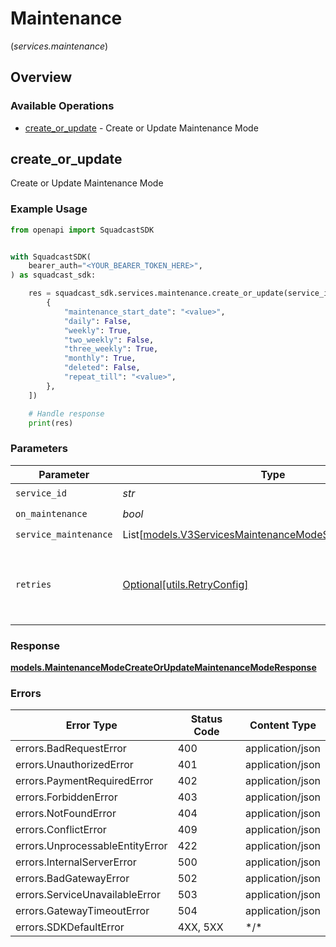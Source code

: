 # Maintenance
(*services.maintenance*)

## Overview

### Available Operations

* [create_or_update](#create_or_update) - Create or Update Maintenance Mode

## create_or_update

Create or Update Maintenance Mode

### Example Usage

<!-- UsageSnippet language="python" operationID="MaintenanceMode_createOrUpdateMaintenanceMode" method="post" path="/v3/services/{serviceID}/maintenance" -->
```python
from openapi import SquadcastSDK


with SquadcastSDK(
    bearer_auth="<YOUR_BEARER_TOKEN_HERE>",
) as squadcast_sdk:

    res = squadcast_sdk.services.maintenance.create_or_update(service_id="<id>", on_maintenance=True, service_maintenance=[
        {
            "maintenance_start_date": "<value>",
            "daily": False,
            "weekly": True,
            "two_weekly": False,
            "three_weekly": True,
            "monthly": True,
            "deleted": False,
            "repeat_till": "<value>",
        },
    ])

    # Handle response
    print(res)

```

### Parameters

| Parameter                                                                                                               | Type                                                                                                                    | Required                                                                                                                | Description                                                                                                             |
| ----------------------------------------------------------------------------------------------------------------------- | ----------------------------------------------------------------------------------------------------------------------- | ----------------------------------------------------------------------------------------------------------------------- | ----------------------------------------------------------------------------------------------------------------------- |
| `service_id`                                                                                                            | *str*                                                                                                                   | :heavy_check_mark:                                                                                                      | N/A                                                                                                                     |
| `on_maintenance`                                                                                                        | *bool*                                                                                                                  | :heavy_check_mark:                                                                                                      | N/A                                                                                                                     |
| `service_maintenance`                                                                                                   | List[[models.V3ServicesMaintenanceModeServiceMaintenance](../../models/v3servicesmaintenancemodeservicemaintenance.md)] | :heavy_check_mark:                                                                                                      | N/A                                                                                                                     |
| `retries`                                                                                                               | [Optional[utils.RetryConfig]](../../models/utils/retryconfig.md)                                                        | :heavy_minus_sign:                                                                                                      | Configuration to override the default retry behavior of the client.                                                     |

### Response

**[models.MaintenanceModeCreateOrUpdateMaintenanceModeResponse](../../models/maintenancemodecreateorupdatemaintenancemoderesponse.md)**

### Errors

| Error Type                      | Status Code                     | Content Type                    |
| ------------------------------- | ------------------------------- | ------------------------------- |
| errors.BadRequestError          | 400                             | application/json                |
| errors.UnauthorizedError        | 401                             | application/json                |
| errors.PaymentRequiredError     | 402                             | application/json                |
| errors.ForbiddenError           | 403                             | application/json                |
| errors.NotFoundError            | 404                             | application/json                |
| errors.ConflictError            | 409                             | application/json                |
| errors.UnprocessableEntityError | 422                             | application/json                |
| errors.InternalServerError      | 500                             | application/json                |
| errors.BadGatewayError          | 502                             | application/json                |
| errors.ServiceUnavailableError  | 503                             | application/json                |
| errors.GatewayTimeoutError      | 504                             | application/json                |
| errors.SDKDefaultError          | 4XX, 5XX                        | \*/\*                           |